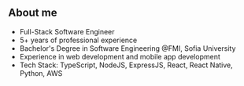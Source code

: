 ## About me
- Full-Stack Software Engineer
- 5+ years of professional experience
- Bachelor's Degree in Software Engineering @FMI, Sofia University
- Experience in web development and mobile app development
- Tech Stack: TypeScript, NodeJS, ExpressJS, React, React Native, Python, AWS
